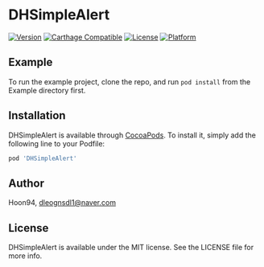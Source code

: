 # DHSimpleAlert

[![Version](https://img.shields.io/cocoapods/v/DHSimpleAlert.svg?style=flat)](https://cocoapods.org/pods/DHSimpleAlert)
[![Carthage Compatible](https://img.shields.io/badge/Carthage-compatible-4BC51D.svg?style=flat)](https://github.com/Carthage/Carthage)
[![License](https://img.shields.io/cocoapods/l/DHSimpleAlert.svg?style=flat)](https://cocoapods.org/pods/DHSimpleAlert)
[![Platform](https://img.shields.io/cocoapods/p/DHSimpleAlert.svg?style=flat)](https://cocoapods.org/pods/DHSimpleAlert)

## Example

To run the example project, clone the repo, and run `pod install` from the Example directory first.

## Installation

DHSimpleAlert is available through [CocoaPods](https://cocoapods.org). To install
it, simply add the following line to your Podfile:

```ruby
pod 'DHSimpleAlert'
```

## Author

Hoon94, dleognsdl1@naver.com

## License

DHSimpleAlert is available under the MIT license. See the LICENSE file for more info.

